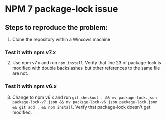 # NPM 7 package-lock issue

## Steps to reproduce the problem:

1. Clone the repository within a Windows machine

### Test it with npm v7.x
2. Use npm v7.x and run `npm install`. Verify that line 23 of package-lock is modified with double backslashes, but other references to the same file are not.

### Test it with npm v6.x

3. Change to npm v6.x and run `git checkout . && mv package-lock.json package-lock-v7.json && mv package-lock-v6.json package-lock.json && git add . && npm install`. Verify that package-lock doesn't get modified.
